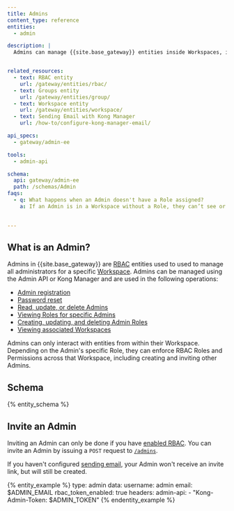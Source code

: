 ```yaml
---
title: Admins
content_type: reference
entities:
  - admin

description: |
  Admins can manage {{site.base_gateway}} entities inside Workspaces, including Users and their Roles.


related_resources:
  - text: RBAC entity
    url: /gateway/entities/rbac/
  - text: Groups entity
    url: /gateway/entities/group/
  - text: Workspace entity
    url: /gateway/entities/workspace/
  - text: Sending Email with Kong Manager
    url: /how-to/configure-kong-manager-email/

api_specs:
  - gateway/admin-ee

tools:
  - admin-api

schema:
  api: gateway/admin-ee
  path: /schemas/Admin
faqs:
  - q: What happens when an Admin doesn't have a Role assigned?
    a: If an Admin is in a Workspace without a Role, they can’t see or interact with anything. Admins can manage entities inside Workspaces, including Users and their Roles.
    

---
```


## What is an Admin?
Admins in {{site.base_gateway}} are [RBAC](/gateway/entities/rbac/) entities used to used to manage all administrators for a specific [Workspace](/gateway/entities/workspace/). 
Admins can be managed using the Admin API or Kong Manager and are used in the following operations:

* [Admin registration](/api/gateway/admin-ee/#/operations/post-admins-register)
* [Password reset](/api/gateway/admin-ee/#/operations/get-admins-password_resets)
* [Read, update, or delete Admins](/api/gateway/admin-ee/#/operations/patch-admins-name_or_id-generate_register_url)
* [Viewing Roles for specific Admins](/api/gateway/admin-ee/#/operations/get-admins-name_or_id-roles)
* [Creating, updating, and deleting Admin Roles](/api/gateway/admin-ee/#/operations/post-admins-name_or_id-roles)
* [Viewing associated Workspaces](/api/gateway/admin-ee/#/operations/get-admins-name_or_id-workspaces)


Admins can only interact with entities from within their Workspace. Depending on the Admin's specific Role, they can enforce RBAC Roles and Permissions across that Workspace, including creating and inviting other Admins. 

## Schema

{% entity_schema %}

## Invite an Admin

Inviting an Admin can only be done if you have [enabled RBAC](/gateway/entities/rbac/#enable-rbac). You can invite an Admin by issuing a `POST` request to [`/admins`](/api/gateway/admin-ee/3.9/#/operations/post-admins). 

If you haven't configured [sending email](/how-to/configure-kong-manager-email/), your Admin won't receive an invite link, but will still be created.

{% entity_example %}
type: admin
data:
  username: admin
  email: $ADMIN_EMAIL
  rbac_token_enabled: true
headers:
  admin-api:
    - "Kong-Admin-Token: $ADMIN_TOKEN"
{% endentity_example %}